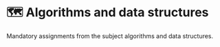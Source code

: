 # 🗺 Algorithms and data structures

Mandatory assignments from the subject algorithms and data structures. 




